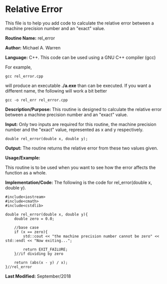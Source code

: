 # Relative Error 
This file is to help you add code to calculate the relative error between a machine precision number and an "exact" value.

**Routine Name:**           rel_error

**Author:** Michael A. Warren

**Language:** C++. This code can be used using a GNU C++ compiler (gcc)

For example,

    gcc rel_error.cpp

will produce an executable **./a.exe** than can be executed. If you want a different name, the following will work a bit
better

    gcc -o rel_err rel_error.cpp

**Description/Purpose:** This routine is designed to calculate the relative error between a machine precision number and an "exact" value.

**Input:** Only two inputs are required for this routine, the machine precision number and the "exact" value, represented as x and y respectively.
	
	double rel_error(double x, double y);

**Output:** The routine returns the relative error from these two values given.

**Usage/Example:**

This routine is to be used when you want to see how the error affects the function as a whole.

**Implementation/Code:** The following is the code for rel_error(double x, double y).

	#include<iostream>
	#include<cmath>
	#include<cstdlib>

	double rel_error(double x, double y){
		double zero = 0.0;
		
		//base case
		if (x == zero){
			std::cout << "the machine precision number cannot be zero" << std::endl << "Now exiting...";
			
			return EXIT_FAILURE;
		}//if dividing by zero

		return (abs(x - y) / x);
	}//rel_error


**Last Modified:** September/2018
